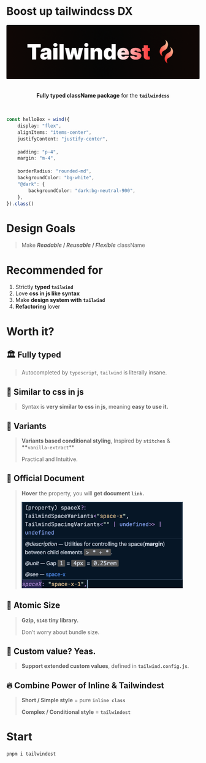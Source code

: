 # Boost up tailwindcss DX

<div align="center">

<img src="./assets/tailwindest.banner.png" width="525" alt="tailwindest banner" />

<br />
<br />

**Fully typed className package** for the **`tailwindcss`**

<br />

</div>

```ts
const helloBox = wind({
    display: "flex",
    alignItems: "items-center",
    justifyContent: "justify-center",

    padding: "p-4",
    margin: "m-4",

    borderRadius: "rounded-md",
    backgroundColor: "bg-white",
    "@dark": {
        backgroundColor: "dark:bg-neutral-900",
    },
}).class()
```

# Design Goals

> Make
> **_Readable_ / _Reusable_ / _Flexible_**
> className

# Recommended for

1. Strictly **typed `tailwind`**
2. Love **css in js like syntax**
3. Make **design system with `tailwind`**
4. **Refactoring** lover

# Worth it?

## 🏛️ Fully typed

> Autocompleted by `typescript`, `tailwind` is literally insane.

## 💅 Similar to css in js

> Syntax is **very similar to css in js**, meaning **easy to use it.**

## 🔮 Variants

> **Variants based conditional styling**, Inspired by **`stitches`** & **\*\***`vanilla-extract`\*\*
>
> Practical and Intuitive.

## 🧬 Official Document

> **Hover** the property, you will **get document `link`.**
>
> <img src="./assets/docs.png" width="420" />

## 🍦 Atomic Size

> **Gzip, `614B` tiny library.**
>
> Don’t worry about bundle size.

## 🔌 Custom value? Yeas.

> **Support extended custom values**, defined in **`tailwind.config.js`**.

## 🔥 Combine Power of Inline & Tailwindest

> **Short / Simple style**
> = pure **`inline class`**
>
> **Complex / Conditional style**
> = **`tailwindest`**

# Start

```bash
pnpm i tailwindest
```
